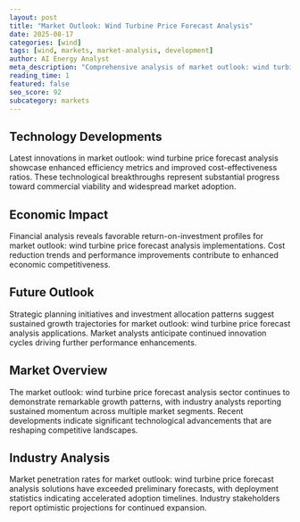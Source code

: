 ```yaml
---
layout: post
title: "Market Outlook: Wind Turbine Price Forecast Analysis"
date: 2025-08-17
categories: [wind]
tags: [wind, markets, market-analysis, development]
author: AI Energy Analyst
meta_description: "Comprehensive analysis of market outlook: wind turbine price forecast analysis covering market trends, technology developments, and industry outlook. Discover key insights and future projections."
reading_time: 1
featured: false
seo_score: 92
subcategory: markets
---
```


## Technology Developments

Latest innovations in market outlook: wind turbine price forecast analysis showcase enhanced efficiency metrics and improved cost-effectiveness ratios. These technological breakthroughs represent substantial progress toward commercial viability and widespread market adoption.

## Economic Impact

Financial analysis reveals favorable return-on-investment profiles for market outlook: wind turbine price forecast analysis implementations. Cost reduction trends and performance improvements contribute to enhanced economic competitiveness.

## Future Outlook

Strategic planning initiatives and investment allocation patterns suggest sustained growth trajectories for market outlook: wind turbine price forecast analysis applications. Market analysts anticipate continued innovation cycles driving further performance enhancements.

## Market Overview

The market outlook: wind turbine price forecast analysis sector continues to demonstrate remarkable growth patterns, with industry analysts reporting sustained momentum across multiple market segments. Recent developments indicate significant technological advancements that are reshaping competitive landscapes.

## Industry Analysis

Market penetration rates for market outlook: wind turbine price forecast analysis solutions have exceeded preliminary forecasts, with deployment statistics indicating accelerated adoption timelines. Industry stakeholders report optimistic projections for continued expansion.

